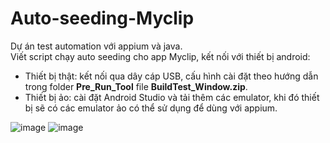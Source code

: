 # Auto-seeding-Myclip
Dự án test automation với appium và java.<br>
Viết script chạy auto seeding cho app Myclip, kết nối với thiết bị android:  

- Thiết bị thật: kết nối qua dây cáp USB, cấu hình cài đặt theo hướng dẫn trong folder **Pre_Run_Tool** file **BuildTest_Window.zip**.
- Thiết bị ảo: cài đặt Android Studio và tải thêm các emulator, khi đó thiết bị sẽ có các emulator ảo có thể sử dụng để dùng với appium.

![image](https://github.com/user-attachments/assets/469292c5-6f89-4997-a376-0e7bc61c6112)
![image](https://github.com/user-attachments/assets/ad234c01-bb6f-4981-9eef-c4b5eed0d0b4)
